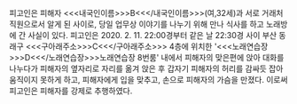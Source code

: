 피고인은 피해자 <<<내국인이름>>>B<<</내국인이름>>>(여,32세)과 서로 거래처 직원으로서 알게 된 사이로, 당일 업무상 이야기를 나누기 위해 만나 식사를 하고 노래방에 간 사실이 있다.
피고인은 2020. 2. 11. 22:00경부터 같은 날 22:30경 사이 부산 동래구 <<<구아래주소>>>C<<</구아래주소>>> 4층에 위치한 '<<<노래연습장>>>D<<</노래연습장>>>노래연습장 8번룸' 내에서 피해자의 맞은편에 앉아 대화를 나누다가 피해자의 옆자리로 자리를 옮겨 앉은 후 갑자기 피해자의 허리를 감싸듯 잡아 움직이지 못하게 하고, 피해자에게 입을 맞추고, 손으로 피해자의 가슴을 만졌다.
이로써 피고인은 피해자를 강제로 추행하였다.
